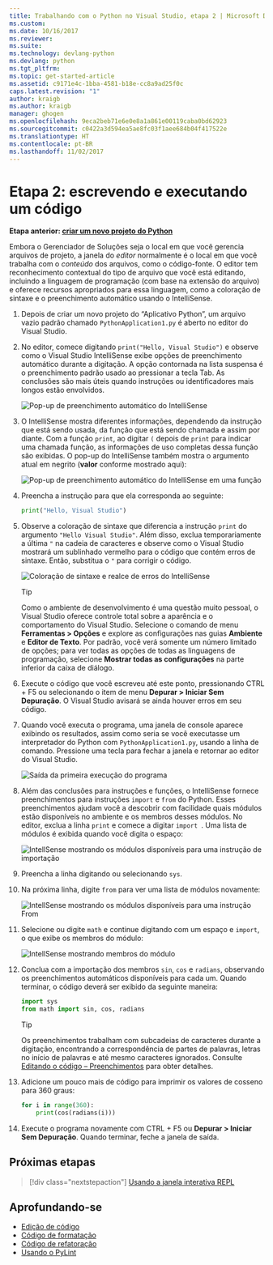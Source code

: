```yaml
---
title: Trabalhando com o Python no Visual Studio, etapa 2 | Microsoft Docs
ms.custom: 
ms.date: 10/16/2017
ms.reviewer: 
ms.suite: 
ms.technology: devlang-python
ms.devlang: python
ms.tgt_pltfrm: 
ms.topic: get-started-article
ms.assetid: c9171e4c-1bba-4581-b18e-cc8a9ad25f0c
caps.latest.revision: "1"
author: kraigb
ms.author: kraigb
manager: ghogen
ms.openlocfilehash: 9eca2beb71e6e0e8a1a861e00119caba0bd62923
ms.sourcegitcommit: c0422a3d594ea5ae8fc03f1aee684b04f417522e
ms.translationtype: HT
ms.contentlocale: pt-BR
ms.lasthandoff: 11/02/2017
---
```

# <a name="step-2-writing-and-running-code"></a>Etapa 2: escrevendo e executando um código

**Etapa anterior: [criar um novo projeto do Python](vs-tutorial-01-01.md)**

Embora o Gerenciador de Soluções seja o local em que você gerencia arquivos de projeto, a janela do *editor* normalmente é o local em que você trabalha com o *conteúdo* dos arquivos, como o código-fonte. O editor tem reconhecimento contextual do tipo de arquivo que você está editando, incluindo a linguagem de programação (com base na extensão do arquivo) e oferece recursos apropriados para essa linguagem, como a coloração de sintaxe e o preenchimento automático usando o IntelliSense.

1. Depois de criar um novo projeto do “Aplicativo Python”, um arquivo vazio padrão chamado `PythonApplication1.py` é aberto no editor do Visual Studio. 

1. No editor, comece digitando `print("Hello, Visual Studio")` e observe como o Visual Studio IntelliSense exibe opções de preenchimento automático durante a digitação. A opção contornada na lista suspensa é o preenchimento padrão usado ao pressionar a tecla Tab. As conclusões são mais úteis quando instruções ou identificadores mais longos estão envolvidos.

    ![Pop-up de preenchimento automático do IntelliSense](media/vs-getting-started-python-04-IntelliSense1b.png)

1. O IntelliSense mostra diferentes informações, dependendo da instrução que está sendo usada, da função que está sendo chamada e assim por diante. Com a função `print`, ao digitar `(` depois de `print` para indicar uma chamada função, as informações de uso completas dessa função são exibidas. O pop-up do IntelliSense também mostra o argumento atual em negrito (**valor** conforme mostrado aqui):

    ![Pop-up de preenchimento automático do IntelliSense em uma função](media/vs-getting-started-python-05-IntelliSense2b.png)

1. Preencha a instrução para que ela corresponda ao seguinte:

    ```python
    print("Hello, Visual Studio")
    ```

1. Observe a coloração de sintaxe que diferencia a instrução `print` do argumento `"Hello Visual Studio"`. Além disso, exclua temporariamente a última `"` na cadeia de caracteres e observe como o Visual Studio mostrará um sublinhado vermelho para o código que contém erros de sintaxe. Então, substitua o `"` para corrigir o código.
 
    ![Coloração de sintaxe e realce de erros do IntelliSense](media/vs-getting-started-python-06-IntelliSense3b.png)
 
    > [!Tip]
    > Como o ambiente de desenvolvimento é uma questão muito pessoal, o Visual Studio oferece controle total sobre a aparência e o comportamento do Visual Studio. Selecione o comando de menu **Ferramentas > Opções** e explore as configurações nas guias **Ambiente** e **Editor de Texto**. Por padrão, você verá somente um número limitado de opções; para ver todas as opções de todas as linguagens de programação, selecione **Mostrar todas as configurações** na parte inferior da caixa de diálogo. 

1. Execute o código que você escreveu até este ponto, pressionando CTRL + F5 ou selecionando o item de menu **Depurar > Iniciar Sem Depuração**. O Visual Studio avisará se ainda houver erros em seu código.
 
1. Quando você executa o programa, uma janela de console aparece exibindo os resultados, assim como seria se você executasse um interpretador do Python com `PythonApplication1.py`, usando a linha de comando. Pressione uma tecla para fechar a janela e retornar ao editor do Visual Studio.

    ![Saída da primeira execução do programa](media/vs-getting-started-python-07-output.png)

1. Além das conclusões para instruções e funções, o IntelliSense fornece preenchimentos para instruções `import` e `from` do Python. Esses preenchimentos ajudam você a descobrir com facilidade quais módulos estão disponíveis no ambiente e os membros desses módulos. No editor, exclua a linha `print` e comece a digitar `import `. Uma lista de módulos é exibida quando você digita o espaço:

    ![IntellSense mostrando os módulos disponíveis para uma instrução de importação](media/vs-getting-started-python-08-import1.png)

1. Preencha a linha digitando ou selecionando `sys`.

1. Na próxima linha, digite `from` para ver uma lista de módulos novamente:

    ![IntellSense mostrando os módulos disponíveis para uma instrução From](media/vs-getting-started-python-09-import2.png)

1. Selecione ou digite `math` e continue digitando com um espaço e `import`, o que exibe os membros do módulo:

    ![IntellSense mostrando membros do módulo](media/vs-getting-started-python-10-import3.png)

1. Conclua com a importação dos membros `sin`, `cos` e `radians`, observando os preenchimentos automáticos disponíveis para cada um. Quando terminar, o código deverá ser exibido da seguinte maneira:

    ```python
    import sys  
    from math import sin, cos, radians          
    ```

    > [!Tip]
    > Os preenchimentos trabalham com subcadeias de caracteres durante a digitação, encontrando a correspondência de partes de palavras, letras no início de palavras e até mesmo caracteres ignorados. Consulte [Editando o código – Preenchimentos](code-editing.md#completions) para obter detalhes.

1. Adicione um pouco mais de código para imprimir os valores de cosseno para 360 graus:

    ```python 
    for i in range(360):        
        print(cos(radians(i)))
    ```

1. Execute o programa novamente com CTRL + F5 ou **Depurar > Iniciar Sem Depuração**. Quando terminar, feche a janela de saída.


## <a name="next-steps"></a>Próximas etapas

> [!div class="nextstepaction"]
> [Usando a janela interativa REPL](vs-tutorial-01-03.md)


## <a name="going-deeper"></a>Aprofundando-se

- [Edição de código](code-editing.md)
- [Código de formatação](code-formatting.md)
- [Código de refatoração](code-refactoring.md)
- [Usando o PyLint](code-pylint.md)
